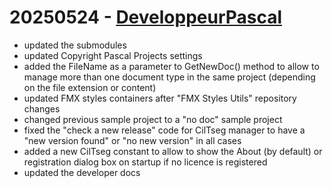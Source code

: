 # 20250524 - [DeveloppeurPascal](https://github.com/DeveloppeurPascal)

* updated the submodules
* updated Copyright Pascal Projects settings
* added the FileName as a parameter to GetNewDoc() method to allow to manage more than one document type in the same project (depending on the file extension or content)
* updated FMX styles containers after "FMX Styles Utils" repository changes
* changed previous sample project to a "no doc" sample project
* fixed the "check a new release" code for CilTseg manager to have a "new version found" or "no new version" in all cases
* added a new CilTseg constant to allow to show the About (by default) or registration dialog box on startup if no licence is registered
* updated the developer docs
